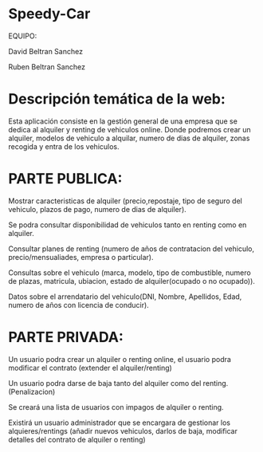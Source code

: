 # Speedy-Car
EQUIPO:

David Beltran Sanchez 

Ruben Beltran Sanchez

# Descripción temática de la web:
Esta aplicación consiste en la gestión general de una empresa que se dedica al alquiler y renting de vehiculos online. 
Donde podremos crear un alquiler, modelos de vehiculo a alquilar, numero de dias de alquiler, zonas recogida y entra de los vehiculos.

# PARTE PUBLICA:

Mostrar caracteristicas de alquiler (precio,repostaje, tipo de seguro del vehiculo, plazos de pago, numero de dias de alquiler).

Se podra consultar disponibilidad de vehiculos tanto en renting como en alquiler.

Consultar planes de renting  (numero de años de contratacion del vehiculo, precio/mensualiades, empresa o particular).

Consultas sobre el vehiculo (marca, modelo, tipo de combustible, numero de plazas, matricula, ubiacion, estado de alquiler(ocupado o no ocupado)).

Datos sobre el arrendatario del vehiculo(DNI, Nombre, Apellidos, Edad, numero de años con licencia de conducir).

# PARTE PRIVADA:

Un usuario podra crear un alquiler o renting online, el usuario podra modificar el contrato (extender el alquiler/renting)

Un usuario podra darse de baja tanto del alquiler como del renting.(Penalizacion)

Se creará una lista de usuarios con impagos de alquiler o renting.

Existirá un usuario administrador que se encargara de gestionar los alquieres/rentings (añadir nuevos vehiculos, darlos de baja, modificar detalles del contrato de alquiler o renting)
